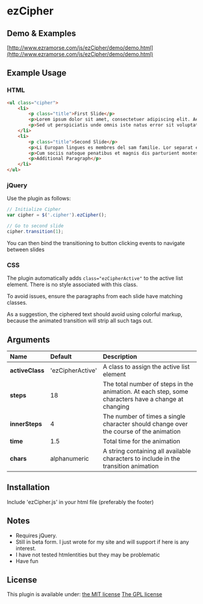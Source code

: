 # ezCipher

## Demo & Examples

[http://www.ezramorse.com/js/ezCipher/demo/demo.html](http://www.ezramorse.com/js/ezCipher/demo/demo.html)

## Example Usage

### HTML

```html
<ul class="cipher">
	<li>
		<p class="title">First Slide</p>
		<p>Lorem ipsum dolor sit amet, consectetuer adipiscing elit. Aenean commodo ligula eget dolor. Aenean massa.</p>
		<p>Sed ut perspiciatis unde omnis iste natus error sit voluptatem accusantium doloremque laudantium, totam rem</p>
	</li>
	<li>
		<p class="title">Second Slide</p>
		<p>Li Europan lingues es membres del sam familie. Lor separat existentie es un myth. Por</p>
		<p>Cum sociis natoque penatibus et magnis dis parturient montes, nascetur ridiculus mus. Donec quam felis,</p>
		<p>Additional Paragraph</p>
	</li>
</ul>
```

### jQuery

Use the plugin as follows:

```js
// Initialize Cipher
var cipher = $('.cipher').ezCipher();

// Go to second slide
cipher.transition(1);
```

You can then bind the transitioning to button clicking events to navigate between slides

### CSS

The plugin automatically adds `class="ezCipherActive"` to the active list element. There is no style associated with this class.

To avoid issues, ensure the paragraphs from each slide have matching classes.

As a suggestion, the ciphered text should avoid using colorful markup, because the animated transition will strip all such tags out.

## Arguments
| Name | Default | Description |
| :--------------- | :-------------- | :-------------------------------------------------------- | 
| **activeClass**| 'ezCipherActive' | A class to assign the active list element |
| **steps**| 18 | The total number of steps in the animation. At each step, some characters have a change at changing |
| **innerSteps**| 4 | The number of times a single character should change over the course of the animation |
| **time**| 1.5 | Total time for the animation |
| **chars**| alphanumeric | A string containing all available characters to include in the transition animation |

## Installation

Include 'ezCipher.js' in your html file (preferably the footer)

## Notes

* Requires jQuery.
* Still in beta form. I just wrote for my site and will support if here is any interest.
* I have not tested htmlentities but they may be problematic
* Have fun

## License

This plugin is available under:
[the MIT license](http://mths.be/mit)
[The GPL license](http://www.gnu.org/copyleft/gpl.html)

